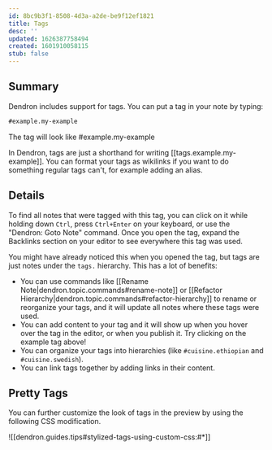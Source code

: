 ```yaml
---
id: 8bc9b3f1-8508-4d3a-a2de-be9f12ef1821
title: Tags
desc: ''
updated: 1626387758494
created: 1601910058115
stub: false
---
```


## Summary

Dendron includes support for tags. You can put a tag in your note by typing:

```md
#example.my-example
```

The tag will look like #example.my-example

In Dendron, tags are just a shorthand for writing [[tags.example.my-example]]. You can format your tags as wikilinks if you want to do something regular tags can't, for example adding an alias.

## Details
To find all notes that were tagged with this tag, you can click on it while holding down `Ctrl`, press `Ctrl+Enter` on your keyboard, or use the "Dendron: Goto Note" command.
Once you open the tag, expand the Backlinks section on your editor to see everywhere this tag was used.

You might have already noticed this when you opened the tag, but tags are just notes under the `tags.` hierarchy. This has a lot of benefits:

* You can use commands like [[Rename Note|dendron.topic.commands#rename-note]] or [[Refactor Hierarchy|dendron.topic.commands#refactor-hierarchy]] to rename or reorganize your tags, and it will update all notes where these tags were used.
* You can add content to your tag and it will show up when you hover over the tag in the editor, or when you publish it. Try clicking on the example tag above!
* You can organize your tags into hierarchies (like `#cuisine.ethiopian` and `#cuisine.swedish`).
* You can link tags together by adding links in their content.

## Pretty Tags

You can further customize the look of tags in the preview by using the following CSS modification.

![[dendron.guides.tips#stylized-tags-using-custom-css:#*]]

